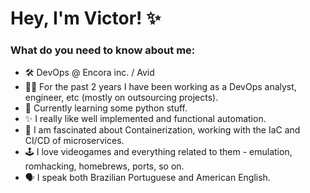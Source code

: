 # Hey, I'm Victor! ✨

### What do you need to know about me:

- 🛠️ DevOps @ Encora inc. / Avid
- 👨‍💻 For the past 2 years I have been working as a DevOps analyst, engineer, etc (mostly on outsourcing projects).
- 📘 Currently learning some python stuff.
- ✨ I really like well implemented and functional automation. 
- 👀 I am fascinated about Containerization, working with the IaC and CI/CD of microservices.
- 🕹️ I love videogames and everything related to them - emulation, romhacking, homebrews, ports, so on.
- 🗣️ I speak both Brazilian Portuguese and American English.
